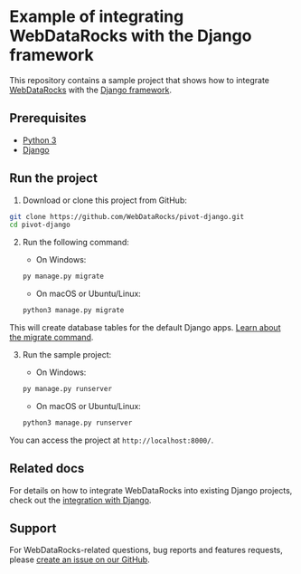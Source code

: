 # Example of integrating WebDataRocks with the Django framework

This repository contains a sample project that shows how to integrate [WebDataRocks](https://www.webdatarocks.com/) with the [Django framework](https://www.djangoproject.com/).

## Prerequisites

- [Python 3](https://www.python.org/downloads/)
- [Django](https://docs.djangoproject.com/en/4.2/intro/install/#install-django)

## Run the project

1. Download or clone this project from GitHub:
```bash
git clone https://github.com/WebDataRocks/pivot-django.git
cd pivot-django
```
2. Run the following command:

    - On Windows:
    ```bash
    py manage.py migrate
    ```
    - On macOS or Ubuntu/Linux:
    ```bash
    python3 manage.py migrate
    ```
This will create database tables for the default Django apps. [Learn about the migrate command](https://docs.djangoproject.com/en/5.2/ref/django-admin/#migrate).

3. Run the sample project:

    - On Windows:
    ```bash
    py manage.py runserver
    ```
    - On macOS or Ubuntu/Linux:
    ```bash
    python3 manage.py runserver
    ```
You can access the project at `http://localhost:8000/`.

## Related docs

For details on how to integrate WebDataRocks into existing Django projects, check out the [integration with Django](https://www.webdatarocks.com/doc/integration-with-django/).

## Support

For WebDataRocks-related questions, bug reports and features requests, please [create an issue on our GitHub](https://github.com/WebDataRocks/web-pivot-table/issues).
